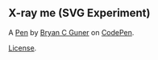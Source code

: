 X-ray me (SVG Experiment)
-------------------------


A [Pen](https://codepen.io/bgoonz/pen/abWZQzW) by [Bryan C Guner](https://codepen.io/bgoonz) on [CodePen](https://codepen.io).

[License](https://codepen.io/bgoonz/pen/abWZQzW/license).